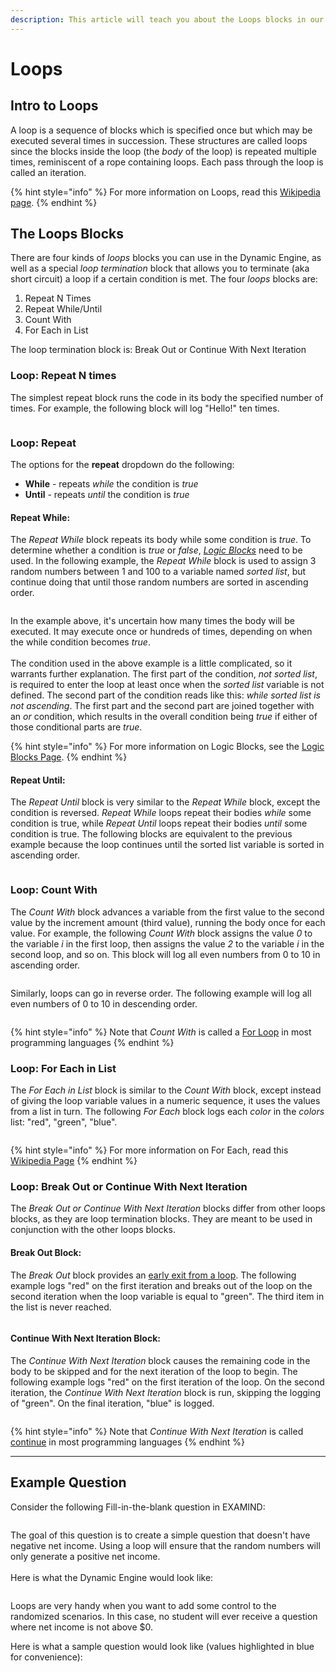 ```yaml
---
description: This article will teach you about the Loops blocks in our Dynamic Engine.
---
```


# Loops

## Intro to Loops

A loop is a sequence of blocks which is specified once but which may be executed several times in succession. These structures are called loops since the blocks inside the loop (the _body_ of the loop) is repeated multiple times, reminiscent of a rope containing loops. Each pass through the loop is called an iteration.

{% hint style="info" %}
For more information on Loops, read this [Wikipedia page](https://en.wikipedia.org/wiki/Control_flow#Loops).
{% endhint %}

## The Loops Blocks

There are four kinds of _loops_ blocks you can use in the Dynamic Engine, as well as a special _loop termination_ block that allows you to terminate (aka short circuit) a loop if a certain condition is met. The four _loops_ blocks are:

1. Repeat N Times
2. Repeat While/Until
3. Count With
4. For Each in List

The loop termination block is: Break Out or Continue With Next Iteration

### Loop: Repeat N times

The simplest repeat block runs the code in its body the specified number of times. For example, the following block will log "Hello!" ten times.

<figure><img src="../../.gitbook/assets/Screenshot 2024-12-06 at 1.42.33 PM.png" alt=""><figcaption></figcaption></figure>

### Loop: Repeat

The options for the **repeat** dropdown do the following:

* **While** - repeats _while_ the condition is _true_
* **Until** - repeats _until_ the condition is _true_

#### **Repeat While:**

The _Repeat While_ block repeats its body while some condition is _true_.  To determine whether a condition is _true_ or _false_, [_Logic Blocks_](logic.md) need to be used. In the following example, the _Repeat While_ block is used to assign 3 random numbers between 1 and 100 to a variable named _sorted list_, but continue doing that until those random numbers are sorted in ascending order.

<figure><img src="../../.gitbook/assets/Screenshot 2024-12-06 at 1.45.02 PM.png" alt=""><figcaption></figcaption></figure>

In the example above, it's uncertain how many times the body will be executed. It may execute once or hundreds of times, depending on when the while condition becomes _true_.\
\
The condition used in the above example is a little complicated, so it warrants further explanation. The first part of the condition, _not sorted list_, is required to enter the loop at least once when the _sorted list_ variable is not defined. The second part of the condition reads like this: _while sorted list is not ascending_. The first part and the second part are joined together with an _or_ condition, which results in the overall condition being _true_ if either of those conditional parts are _true_.

{% hint style="info" %}
For more information on Logic Blocks, see the [Logic Blocks Page](logic.md).
{% endhint %}

#### **Repeat Until:**

The _Repeat Until_ block is very similar to the _Repeat While_ block, except the condition is reversed. _Repeat While_ loops repeat their bodies _while_ some condition is true, while _Repeat Until_ loops repeat their bodies _until_ some condition is true. The following blocks are equivalent to the previous example because the loop continues until the sorted list variable is sorted in ascending order.

<figure><img src="../../.gitbook/assets/Screenshot 2024-12-06 at 1.51.32 PM.png" alt=""><figcaption></figcaption></figure>

### Loop: Count With

The _Count With_ block advances a variable from the first value to the second value by the increment amount (third value), running the body once for each value. For example, the following _Count With_ block assigns the value _0_ to the variable _i_ in the first loop, then assigns the value _2_ to the variable _i_ in the second loop, and so on. This block will log all even numbers from 0 to 10 in ascending order.

<figure><img src="../../.gitbook/assets/Screenshot 2024-12-06 at 1.54.15 PM.png" alt=""><figcaption></figcaption></figure>

Similarly, loops can go in reverse order. The following example will log all even numbers of 0 to 10 in descending order.

<figure><img src="../../.gitbook/assets/Screenshot 2024-12-06 at 1.54.27 PM.png" alt=""><figcaption></figcaption></figure>

{% hint style="info" %}
Note that _Count With_ is called a [For Loop](https://en.wikipedia.org/wiki/For_loop) in most programming languages
{% endhint %}

### Loop: For Each in List

The _For Each in List_ block is similar to the _Count With_ block, except instead of giving the loop variable values in a numeric sequence, it uses the values from a list in turn. The following _For Each_ block logs each _color_ in the _colors_ list: "red", "green", "blue".

<figure><img src="../../.gitbook/assets/Screenshot 2024-12-06 at 1.58.29 PM.png" alt=""><figcaption></figcaption></figure>

{% hint style="info" %}
For more information on For Each, read this [Wikipedia Page](https://en.wikipedia.org/wiki/Foreach)
{% endhint %}

### Loop: Break Out or Continue With Next Iteration

The _Break Out or Continue With Next Iteration_ blocks differ from other loops blocks, as they are loop termination blocks. They are meant to be used in conjunction with the other loops blocks.

#### **Break Out Block:**

The _Break Out_ block provides an [early exit from a loop](https://en.wikipedia.org/wiki/Control_flow#Early_exit_from_loops). The following example logs "red" on the first iteration and breaks out of the loop on the second iteration when the loop variable is equal to "green". The third item in the list is never reached.

<figure><img src="../../.gitbook/assets/Screenshot 2024-12-06 at 2.00.08 PM.png" alt=""><figcaption></figcaption></figure>

#### **Continue With Next Iteration Block:**

The _Continue With Next Iteration_ block causes the remaining code in the body to be skipped and for the next iteration of the loop to begin. The following example logs "red" on the first iteration of the loop. On the second iteration, the _Continue With Next Iteration_ block is run, skipping the logging of "green". On the final iteration, "blue" is logged.

<figure><img src="../../.gitbook/assets/Screenshot 2024-12-06 at 2.01.07 PM (1).png" alt=""><figcaption></figcaption></figure>

{% hint style="info" %}
Note that _Continue With Next Iteration_ is called [continue](https://en.wikipedia.org/wiki/Control_flow#Continuation_with_next_iteration) in most programming languages
{% endhint %}

***

## Example Question

Consider the following Fill-in-the-blank question in EXAMIND:

<figure><img src="../../.gitbook/assets/Screenshot 2024-12-06 at 2.52.08 PM.png" alt=""><figcaption></figcaption></figure>

The goal of this question is to create a simple question that doesn't have negative net income. Using a loop will ensure that the random numbers will only generate a positive net income.\
\
Here is what the Dynamic Engine would look like:

<figure><img src="../../.gitbook/assets/Screenshot 2024-12-06 at 2.52.23 PM.png" alt=""><figcaption></figcaption></figure>

Loops are very handy when you want to add some control to the randomized scenarios. In this case, no student will ever receive a question where net income is not above $0.

Here is what a sample question would look like (values highlighted in blue for convenience):

<figure><img src="../../.gitbook/assets/Screenshot 2024-12-06 at 2.52.34 PM.png" alt=""><figcaption></figcaption></figure>
